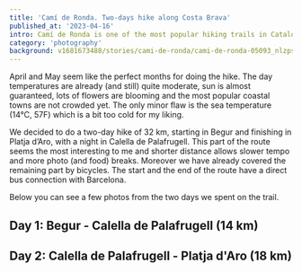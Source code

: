 ```yaml
---
title: 'Camí de Ronda. Two-days hike along Costa Brava'
published_at: '2023-04-16'
intro: Camí de Ronda is one of the most popular hiking trails in Catalonia. The standard route aligns (partially) with GR 92 and follows Costa Brava, starting in Begur and ending in Sant Feliu de Guíxols. Together with Jola we walked the 32 km part of it on April weekend.
category: 'photography'
background: v1681673488/stories/cami-de-ronda/cami-de-ronda-05093_nlzpsu.jpg
---
```


April and May seem like the perfect months for doing the hike. The day temperatures are already (and still) quite moderate, sun is almost guaranteed, lots of flowers are blooming and the most popular coastal towns are not crowded yet. The only minor flaw is the sea temperature (14°C, 57F) which is a bit too cold for my liking.

We decided to do a two-day hike of 32 km, starting in Begur and finishing in Platja d’Aro, with a night in Calella de Palafrugell. This part of the route seems the most interesting to me and shorter distance allows slower tempo and more photo (and food) breaks. Moreover we have already covered the remaining part by bicycles. The start and the end of the route have a direct bus connection with Barcelona.

Below you can see a few photos from the two days we spent on the trail.

## Day 1: Begur - Calella de Palafrugell (14 km)

<photo-lazy src="https://res.cloudinary.com/lukaszrados/image/upload/v1681673488/stories/cami-de-ronda/cami-de-ronda-05020_riqpu8.jpg" padding-bottom="66.666"></photo-lazy>

<photo-lazy src="https://res.cloudinary.com/lukaszrados/image/upload/v1681673488/stories/cami-de-ronda/cami-de-ronda-05058_danght.jpg" padding-bottom="66.666"></photo-lazy>

<two-columns>
  <photo-lazy src="https://res.cloudinary.com/lukaszrados/image/upload/v1681673488/stories/cami-de-ronda/cami-de-ronda-05076_wc4qtg.jpg" padding-bottom="150"></photo-lazy>
  <photo-lazy src="https://res.cloudinary.com/lukaszrados/image/upload/v1681673488/stories/cami-de-ronda/cami-de-ronda-05083_zegqse.jpg" padding-bottom="150"></photo-lazy>
</two-columns>

<photo-lazy src="https://res.cloudinary.com/lukaszrados/image/upload/v1681673488/stories/cami-de-ronda/cami-de-ronda-05093_nlzpsu.jpg" padding-bottom="66.666"></photo-lazy>

<two-columns>
  <photo-lazy src="https://res.cloudinary.com/lukaszrados/image/upload/v1681673488/stories/cami-de-ronda/cami-de-ronda-05094_k00aw7.jpg" padding-bottom="150"></photo-lazy>
  <photo-lazy src="https://res.cloudinary.com/lukaszrados/image/upload/v1681673489/stories/cami-de-ronda/cami-de-ronda-05106_c9qz3m.jpg" padding-bottom="150"></photo-lazy>
</two-columns>

<photo-lazy src="https://res.cloudinary.com/lukaszrados/image/upload/v1681673489/stories/cami-de-ronda/cami-de-ronda-05109_ipwvv1.jpg" padding-bottom="66.666"></photo-lazy>

<photo-lazy src="https://res.cloudinary.com/lukaszrados/image/upload/v1681673489/stories/cami-de-ronda/cami-de-ronda-05135_btrzt2.jpg" padding-bottom="66.666"></photo-lazy>

<photo-lazy src="https://res.cloudinary.com/lukaszrados/image/upload/v1681673489/stories/cami-de-ronda/cami-de-ronda-05140_us1dqk.jpg" padding-bottom="66.666"></photo-lazy>

<photo-lazy src="https://res.cloudinary.com/lukaszrados/image/upload/v1681673489/stories/cami-de-ronda/cami-de-ronda-05159_hejake.jpg" padding-bottom="66.666"></photo-lazy>

<photo-lazy src="https://res.cloudinary.com/lukaszrados/image/upload/v1681673489/stories/cami-de-ronda/cami-de-ronda-05180_blynhj.jpg" padding-bottom="66.666"></photo-lazy>

<two-columns>
  <photo-lazy src="https://res.cloudinary.com/lukaszrados/image/upload/v1681673489/stories/cami-de-ronda/cami-de-ronda-05185_alvppi.jpg" padding-bottom="66.666"></photo-lazy>
  <photo-lazy src="https://res.cloudinary.com/lukaszrados/image/upload/v1681673490/stories/cami-de-ronda/cami-de-ronda-05191_tigeah.jpg" padding-bottom="66.666"></photo-lazy>
</two-columns>

<photo-lazy src="https://res.cloudinary.com/lukaszrados/image/upload/v1681673490/stories/cami-de-ronda/cami-de-ronda-05231_jetskj.jpg" padding-bottom="66.666"></photo-lazy>

## Day 2: Calella de Palafrugell - Platja d'Aro (18 km)

<photo-lazy src="https://res.cloudinary.com/lukaszrados/image/upload/v1681673490/stories/cami-de-ronda/cami-de-ronda-05298_h59yf2.jpg" padding-bottom="66.666"></photo-lazy>

<two-columns>
  <photo-lazy src="https://res.cloudinary.com/lukaszrados/image/upload/v1681673490/stories/cami-de-ronda/cami-de-ronda-05304_fvglfu.jpg" padding-bottom="150"></photo-lazy>
  <photo-lazy src="https://res.cloudinary.com/lukaszrados/image/upload/v1681673490/stories/cami-de-ronda/cami-de-ronda-05336_axv7sr.jpg" padding-bottom="150"></photo-lazy>
</two-columns>

<photo-lazy src="https://res.cloudinary.com/lukaszrados/image/upload/v1681673490/stories/cami-de-ronda/cami-de-ronda-05332_rotssx.jpg" padding-bottom="66.666"></photo-lazy>

<two-columns>
  <photo-lazy src="https://res.cloudinary.com/lukaszrados/image/upload/v1681673490/stories/cami-de-ronda/cami-de-ronda-05307_f8wmtj.jpg" padding-bottom="150"></photo-lazy>
  <photo-lazy src="https://res.cloudinary.com/lukaszrados/image/upload/v1681673490/stories/cami-de-ronda/cami-de-ronda-05316_vxexes.jpg" padding-bottom="150"></photo-lazy>
</two-columns>

<two-columns>
  <photo-lazy src="https://res.cloudinary.com/lukaszrados/image/upload/v1681673490/stories/cami-de-ronda/cami-de-ronda-05380_grysr3.jpg" padding-bottom="150"></photo-lazy>
  <photo-lazy src="https://res.cloudinary.com/lukaszrados/image/upload/v1681673490/stories/cami-de-ronda/cami-de-ronda-05378_muxxzl.jpg" padding-bottom="150"></photo-lazy>
</two-columns>

<photo-lazy src="https://res.cloudinary.com/lukaszrados/image/upload/v1681673491/stories/cami-de-ronda/cami-de-ronda-05385_luvtoi.jpg" padding-bottom="66.666"></photo-lazy>

<photo-lazy src="https://res.cloudinary.com/lukaszrados/image/upload/v1681673490/stories/cami-de-ronda/cami-de-ronda-05395_o6gssb.jpg" padding-bottom="66.666"></photo-lazy>
